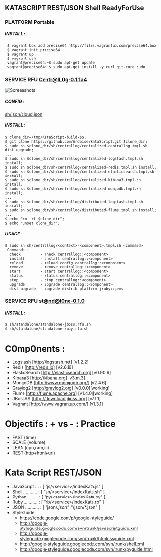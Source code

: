 ## KATASCRIPT REST/JSON Shell ReadyForUse

### PLATFORM Portable
##### INSTALL :
     $ vagrant box add precise64 http://files.vagrantup.com/precise64.box
     $ vagrant init precise64
     $ vagrant up
     $ vagrant ssh
     vagrant@precise64:~$ sudo apt-get update
     vagrant@precise64:~$ sudo apt-get install -y curl git-core sudo

### SERVICE RFU Centr@lL0g-0.1.1a4
  ![Screenshots](https://cacoo.com/diagrams/mTm79GTjCk8HGxsz-BE94C.png?t=1368912915182)

##### CONFIG :
[sh/json/cloud.json](https://github.com/Ardoise/KataScript/blob/master/sh/json/cloud.json)
    
##### INSTALL :
    $ clone_dir=/tmp/KataScript-build-$$;
    $ git clone https://github.com/Ardoise/KataScript.git $clone_dir;
    $ sudo sh $clone_dir/sh/centrallog/centralized-centrallog.tmpl.sh dist-upgrade;
    ...
    $ sudo sh $clone_dir/sh/centrallog/centralized-logstash.tmpl.sh install;
    $ sudo sh $clone_dir/sh/centrallog/centralized-redis.tmpl.sh install;
    $ sudo sh $clone_dir/sh/centrallog/centralized-elasticsearch.tmpl.sh install;
    $ sudo sh $clone_dir/sh/centrallog/centralized-kibana3.tmpl.sh install;
    $ sudo sh $clone_dir/sh/centrallog/centralized-mongodb.tmpl.sh install;
    ...
    $ sudo sh $clone_dir/sh/centrallog/distributed-logstash.tmpl.sh install;
    $ sudo sh $clone_dir/sh/centrallog/distributed-flume.tmpl.sh install;
    ...
    $ echo "rm -rf $clone_dir";
    $ echo "unset clone_dir";
    
##### USAGE :
    $ sudo sh sh/centrallog/<context>-<component>.tmpl.sh <command>
     Commands :
      check         - check centrallog::<component>
      install       - install centrallog::<component>
      reload        - reload config centrallog::<component>
      remove        - remove centrallog::<component>
      start         - start centrallog::<component>
      status        - status centrallog::<component>
      stop          - stop centrallog::<component>
      upgrade       - upgrade centrallog::<component>
      dist-upgrade  - upgrade distrib platform jruby::gems

### SERVICE RFU st@nd@l0ne-0.1.0
    
##### INSTALL :
    $ sh/standalone/standalone-jboss.rfu.sh
    $ sh/standalone/standalone-ruby.rfu.sh

C0mp0nents :
==========================
  - Logstash [http://logstash.net] [v1.2.2]
  - Redis [http://redis.io] [v2.6.16]
  - ElasticSearch [http://elasticsearch.org] [v0.90.6]
  - Kibana3 [http://kibana.org] [v3.m.3]
  - MongoDB [http://www.mongodb.org/] [v2.4.6]
  - Graylog2 [http://graylog2.org] [v0.0.0][working]
  - Flume [http://flume.apache.org] [v1.4.0][working]
  - JBossAS [http://download.jboss.org] [v7.1.1]
  - Vagrant [http://www.vagrantup.com/] [v1.3.1]

Objectifs : + vs - : Practice 
=============================
  - FAST        (time)
  - SCALE       (volume)
  - LEAN        (cpu,ram,io)
  - REST        (http+html+uri)
  
Kata Script REST/JSON
=============================
  - JavaScript ... : [ "js/\<service\>/indexKata.js" ]
  - Shell ........... : [ "sh/\<service\>/indexKata.sh" ]
  - Python ........ : [ "py/\<service\>/indexKata.py" ]
  - Ruby ........... : [ "rb/\<service\>/indexKata.rb" ]
  - JSON ........... : [ "json/*.json", "*/json/*.json" ]
  - StyleGuide
    - https://code.google.com/p/google-styleguide/
    - http://google-styleguide.googlecode.com/svn/trunk/javascriptguide.xml
    - http://google-styleguide.googlecode.com/svn/trunk/htmlcssguide.xml
    - http://google-styleguide.googlecode.com/svn/trunk/shell.xml
    - http://google-styleguide.googlecode.com/svn/trunk/pyguide.html
